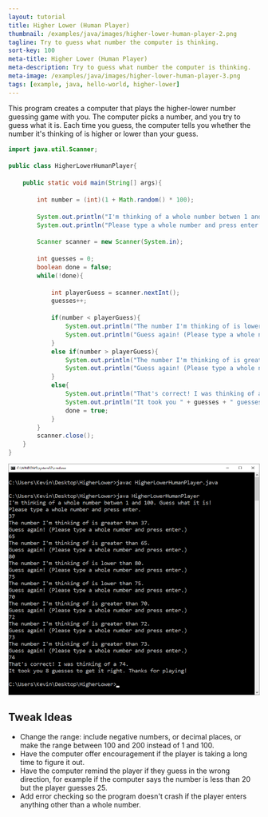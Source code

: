 ```yaml
---
layout: tutorial
title: Higher Lower (Human Player)
thumbnail: /examples/java/images/higher-lower-human-player-2.png
tagline: Try to guess what number the computer is thinking.
sort-key: 100
meta-title: Higher Lower (Human Player)
meta-description: Try to guess what number the computer is thinking.
meta-image: /examples/java/images/higher-lower-human-player-3.png
tags: [example, java, hello-world, higher-lower]
---
```


This program creates a computer that plays the higher-lower number guessing game with you. The computer picks a number, and you try to guess what it is. Each time you guess, the computer tells you whether the number it's thinking of is higher or lower than your guess.

```java
import java.util.Scanner;

public class HigherLowerHumanPlayer{

	public static void main(String[] args){
	
		int number = (int)(1 + Math.random() * 100);
		
		System.out.println("I'm thinking of a whole number betwen 1 and 100. Guess what it is!");
		System.out.println("Please type a whole number and press enter.");
		
		Scanner scanner = new Scanner(System.in);
		
		int guesses = 0;
		boolean done = false;
		while(!done){
			
			int playerGuess = scanner.nextInt();
			guesses++;
			
			if(number < playerGuess){
				System.out.println("The number I'm thinking of is lower than " + playerGuess + ".");
				System.out.println("Guess again! (Please type a whole number and press enter.)");
			}
			else if(number > playerGuess){
				System.out.println("The number I'm thinking of is greater than " + playerGuess + ".");
				System.out.println("Guess again! (Please type a whole number and press enter.)");
			}
			else{
				System.out.println("That's correct! I was thinking of a " + number + ".");
				System.out.println("It took you " + guesses + " guesses to get it right. Thanks for playing!");	
				done = true;
			}
		}
		scanner.close();
	}
}
```

![higher lower game](/examples/java/images/higher-lower-human-player-1.png)

## Tweak Ideas

- Change the range: include negative numbers, or decimal places, or make the range between 100 and 200 instead of 1 and 100.
- Have the computer offer encouragement if the player is taking a long time to figure it out.
- Have the computer remind the player if they guess in the wrong direction, for example if the computer says the number is less than 20 but the player guesses 25.
- Add error checking so the program doesn't crash if the player enters anything other than a whole number.